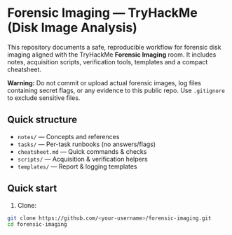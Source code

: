 # Forensic Imaging — TryHackMe (Disk Image Analysis)


This repository documents a safe, reproducible workflow for forensic disk imaging aligned with the TryHackMe **Forensic Imaging** room. It includes notes, acquisition scripts, verification tools, templates and a compact cheatsheet.


**Warning:** Do not commit or upload actual forensic images, log files containing secret flags, or any evidence to this public repo. Use `.gitignore` to exclude sensitive files.


## Quick structure
- `notes/` — Concepts and references
- `tasks/` — Per-task runbooks (no answers/flags)
- `cheatsheet.md` — Quick commands & checks
- `scripts/` — Acquisition & verification helpers
- `templates/` — Report & logging templates


## Quick start
1. Clone:
```bash
git clone https://github.com/<your-username>/forensic-imaging.git
cd forensic-imaging
